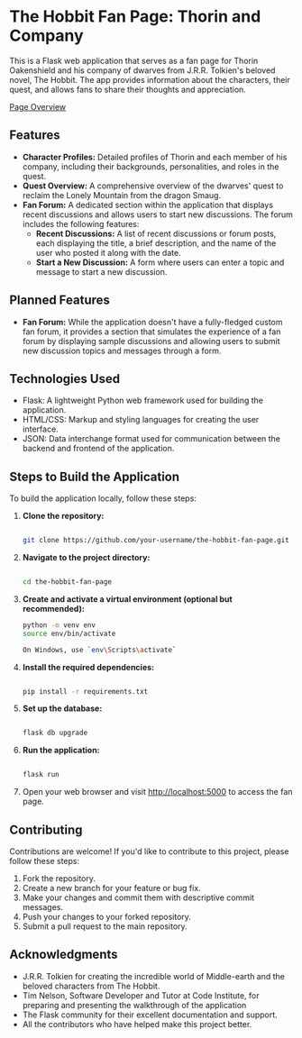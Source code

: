 # The Hobbit Fan Page: Thorin and Company

This is a Flask web application that serves as a fan page for Thorin Oakenshield and his company of dwarves from J.R.R. Tolkien's beloved novel, The Hobbit. The app provides information about the characters, their quest, and allows fans to share their thoughts and appreciation.

[Page Overview](external-link)

## Features

- **Character Profiles:** Detailed profiles of Thorin and each member of his company, including their backgrounds, personalities, and roles in the quest.
- **Quest Overview:** A comprehensive overview of the dwarves' quest to reclaim the Lonely Mountain from the dragon Smaug. 
- **Fan Forum:** A dedicated section within the application that displays recent discussions and allows users to start new discussions. The forum includes the following features:
  - **Recent Discussions:** A list of recent discussions or forum posts, each displaying the title, a brief description, and the name of the user who posted it along with the date.
  - **Start a New Discussion:** A form where users can enter a topic and message to start a new discussion.

## Planned Features

- **Fan Forum:** While the application doesn't have a fully-fledged custom fan forum, it provides a section that simulates the experience of a fan forum by displaying sample discussions and allowing users to submit new discussion topics and messages through a form.

## Technologies Used

- Flask: A lightweight Python web framework used for building the application.
- HTML/CSS: Markup and styling languages for creating the user interface.
- JSON: Data interchange format used for communication between the backend and frontend of the application.

## Steps to Build the Application

To build the application locally, follow these steps:

1. **Clone the repository:**

   ```bash
   
   git clone https://github.com/your-username/the-hobbit-fan-page.git

2. **Navigate to the project directory:**

   ```bash

   cd the-hobbit-fan-page

3. **Create and activate a virtual environment (optional but recommended):**

   ```bash
   python -m venv env
   source env/bin/activate  

   On Windows, use `env\Scripts\activate`

4. **Install the required dependencies:**

   ```bash

   pip install -r requirements.txt

5. **Set up the database:**

   ```bash

   flask db upgrade

6. **Run the application:**

   ```bash

   flask run

7. Open your web browser and visit <http://localhost:5000> to access the fan page.

## Contributing

Contributions are welcome! If you'd like to contribute to this project, please follow these steps:

1. Fork the repository.
2. Create a new branch for your feature or bug fix.
3. Make your changes and commit them with descriptive commit messages.
4. Push your changes to your forked repository.
5. Submit a pull request to the main repository.

## Acknowledgments

- J.R.R. Tolkien for creating the incredible world of Middle-earth and the beloved characters from The Hobbit.
- Tim Nelson, Software Developer and Tutor at Code Institute, for preparing and presenting the walkthrough of the application
- The Flask community for their excellent documentation and support.
- All the contributors who have helped make this project better.
